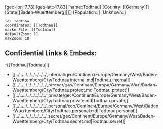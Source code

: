 ﻿---
location: [47.83,7.78]
mapzoom: [7,12] 
mapmarker: city 
type: City
tags:
- geo/City


SpocWebEntityId: 34893
isDeleted: false
confidential: public

---
[geo-lon::7.78]
[geo-lat::47.83]
[name::Todtnau]
[Country::[[Germany]]]
[State[[Baden-Wuerttemberg]]]]]
[Population::]
[Unknown::]


```leaflet
id: Todtnau
coordinates: [[Todtnau]]
markerFile: [[Todtnau]]
defaultZoom: 11 
maxZoom: 18
```


## Confidential Links & Embeds: 
-[[Todtnau|Todtnau]]] 
- [[../../../../../../../../_internal/geo/Continent/Europe/Germany/West/Baden-Wuerttemberg/City/Todtnau.internal.md|Todtnau.internal]] 
- [[../../../../../../../../_protect/geo/Continent/Europe/Germany/West/Baden-Wuerttemberg/City/Todtnau.protect.md|Todtnau.protect]] 
- [[../../../../../../../../_private/geo/Continent/Europe/Germany/West/Baden-Wuerttemberg/City/Todtnau.private.md|Todtnau.private]] 
- [[../../../../../../../../_personal/geo/Continent/Europe/Germany/West/Baden-Wuerttemberg/City/Todtnau.personal.md|Todtnau.personal]] 
- [[../../../../../../../../_secret/geo/Continent/Europe/Germany/West/Baden-Wuerttemberg/City/Todtnau.secret.md|Todtnau.secret]] 
